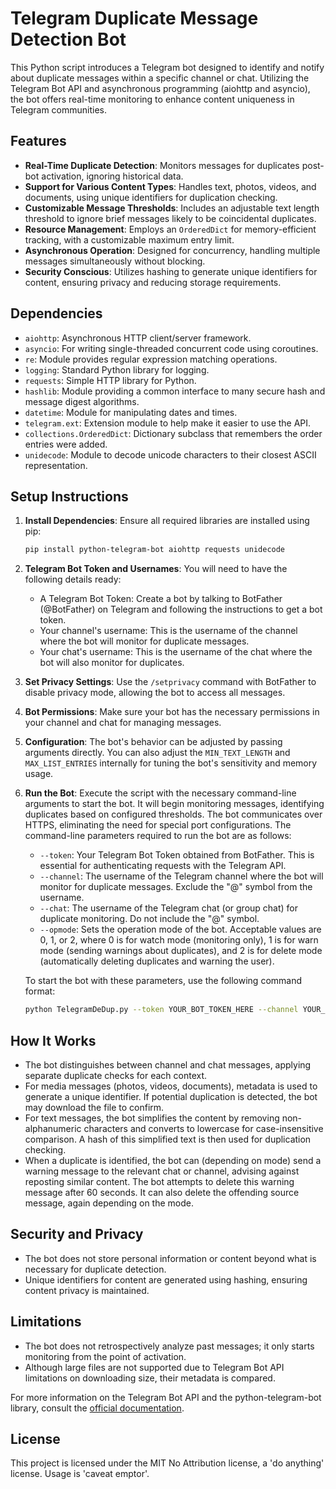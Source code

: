# Telegram Duplicate Message Detection Bot

This Python script introduces a Telegram bot designed to identify and notify about duplicate messages within a specific channel or chat. Utilizing the Telegram Bot API and asynchronous programming (aiohttp and asyncio), the bot offers real-time monitoring to enhance content uniqueness in Telegram communities.

## Features

- **Real-Time Duplicate Detection**: Monitors messages for duplicates post-bot activation, ignoring historical data.
- **Support for Various Content Types**: Handles text, photos, videos, and documents, using unique identifiers for duplication checking.
- **Customizable Message Thresholds**: Includes an adjustable text length threshold to ignore brief messages likely to be coincidental duplicates.
- **Resource Management**: Employs an `OrderedDict` for memory-efficient tracking, with a customizable maximum entry limit.
- **Asynchronous Operation**: Designed for concurrency, handling multiple messages simultaneously without blocking.
- **Security Conscious**: Utilizes hashing to generate unique identifiers for content, ensuring privacy and reducing storage requirements.

## Dependencies

- `aiohttp`: Asynchronous HTTP client/server framework.
- `asyncio`: For writing single-threaded concurrent code using coroutines.
- `re`: Module provides regular expression matching operations.
- `logging`: Standard Python library for logging.
- `requests`: Simple HTTP library for Python.
- `hashlib`: Module providing a common interface to many secure hash and message digest algorithms.
- `datetime`: Module for manipulating dates and times.
- `telegram.ext`: Extension module to help make it easier to use the API.
- `collections.OrderedDict`: Dictionary subclass that remembers the order entries were added.
- `unidecode`: Module to decode unicode characters to their closest ASCII representation.

## Setup Instructions

1. **Install Dependencies**: Ensure all required libraries are installed using pip:

    ```sh
    pip install python-telegram-bot aiohttp requests unidecode
    ```

2. **Telegram Bot Token and Usernames**: You will need to have the following details ready:
   - A Telegram Bot Token: Create a bot by talking to BotFather (@BotFather) on Telegram and following the instructions to get a bot token.
   - Your channel's username: This is the username of the channel where the bot will monitor for duplicate messages.
   - Your chat's username: This is the username of the chat where the bot will also monitor for duplicates.

3. **Set Privacy Settings**: Use the `/setprivacy` command with BotFather to disable privacy mode, allowing the bot to access all messages.

4. **Bot Permissions**: Make sure your bot has the necessary permissions in your channel and chat for managing messages.

5. **Configuration**: The bot's behavior can be adjusted by passing arguments directly. You can also adjust the `MIN_TEXT_LENGTH` and `MAX_LIST_ENTRIES` internally for tuning the bot's sensitivity and memory usage.

7. **Run the Bot**: Execute the script with the necessary command-line arguments to start the bot. It will begin monitoring messages, identifying duplicates based on configured thresholds. The bot communicates over HTTPS, eliminating the need for special port configurations. The command-line parameters required to run the bot are as follows:

    - `--token`: Your Telegram Bot Token obtained from BotFather. This is essential for authenticating requests with the Telegram API.
    - `--channel`: The username of the Telegram channel where the bot will monitor for duplicate messages. Exclude the "@" symbol from the username.
    - `--chat`: The username of the Telegram chat (or group chat) for duplicate monitoring. Do not include the "@" symbol.
    - `--opmode`: Sets the operation mode of the bot. Acceptable values are 0, 1, or 2, where 0 is for watch mode (monitoring only), 1 is for warn mode (sending warnings about duplicates), and 2 is for delete mode (automatically deleting duplicates and warning the user).

   To start the bot with these parameters, use the following command format:

   ```sh
   python TelegramDeDup.py --token YOUR_BOT_TOKEN_HERE --channel YOUR_CHANNEL_USERNAME --chat YOUR_CHAT_USERNAME --opmode OPERATION_MODE

## How It Works

- The bot distinguishes between channel and chat messages, applying separate duplicate checks for each context.
- For media messages (photos, videos, documents), metadata is used to generate a unique identifier. If potential duplication is detected, the bot may download the file to confirm.
- For text messages, the bot simplifies the content by removing non-alphanumeric characters and converts to lowercase for case-insensitive comparison. A hash of this simplified text is then used for duplication checking.
- When a duplicate is identified, the bot can (depending on mode) send a warning message to the relevant chat or channel, advising against reposting similar content. The bot attempts to delete this warning message after 60 seconds. It can also delete the offending source message, again depending on the mode.

## Security and Privacy

- The bot does not store personal information or content beyond what is necessary for duplicate detection. 
- Unique identifiers for content are generated using hashing, ensuring content privacy is maintained.

## Limitations

- The bot does not retrospectively analyze past messages; it only starts monitoring from the point of activation.
- Although large files are not supported due to Telegram Bot API limitations on downloading size, their metadata is compared.

For more information on the Telegram Bot API and the python-telegram-bot library, consult the [official documentation](https://docs.python-telegram-bot.org/).

## License

This project is licensed under the MIT No Attribution license, a 'do anything' license. Usage is 'caveat emptor'.
